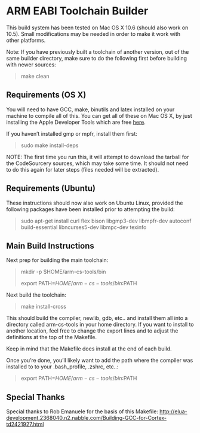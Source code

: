 ARM EABI Toolchain Builder
==========================

This build system has been tested on Mac OS X 10.6 (should also work on 10.5).
Small modifications may be needed in order to make it work with other
platforms.

Note: If you have previously built a toolchain of another version, out of the same builder directory, make sure to do the following first before building with newer sources:

> make clean


Requirements (OS X)
-------------------

You will need to have GCC, make, binutils and latex installed on your machine
to compile all of this. You can get all of these on Mac OS X, by
just installing the Apple Developer Tools which are free
[here](http://developer.apple.com/Tools/). 

If you haven’t installed gmp or mpfr, install them first:

> sudo make install-deps

NOTE: The first time you run this, it will attempt to download the tarball for
the CodeSourcery sources, which may take some time. It should not need to do
this again for later steps (files needed will be extracted).


Requirements (Ubuntu)
---------------------

These instructions should now also work on Ubuntu Linux, provided the following packages have been installed prior to attempting the build:

> sudo apt-get install curl flex bison libgmp3-dev libmpfr-dev autoconf build-essential libncurses5-dev libmpc-dev texinfo


Main Build Instructions
-----------------------

Next prep for building the main toolchain:

> mkdir -p $HOME/arm-cs-tools/bin
>
> export PATH=$HOME/arm-cs-tools/bin:$PATH

Next build the toolchain:

> make install-cross

This should build the compiler, newlib, gdb, etc.. and install them all into a
directory called arm-cs-tools in your home directory. If you want to install
to another location, feel free to change the export lines and to adjust the
definitions at the top of the Makefile.

Keep in mind that the Makefile does install at the end of each build.

Once you’re done, you’ll likely want to add the path where the compiler was
installed to to your .bash_profile, .zshrc, etc..:

> export PATH=$HOME/arm-cs-tools/bin:$PATH

Special Thanks
--------------

Special thanks to Rob Emanuele for the basis of this Makefile:
http://elua-development.2368040.n2.nabble.com/Building-GCC-for-Cortex-td2421927.html

